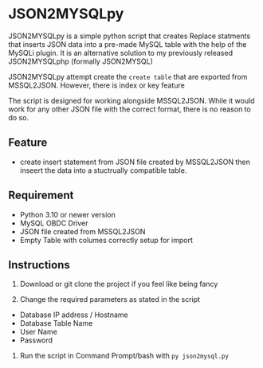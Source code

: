 # JSON2MYSQLpy
JSON2MYSQLpy is a simple python script that creates Replace statments that inserts JSON data into a pre-made MySQL table with the help of the MySQLi plugin. It is an alternative solution to my previously released JSON2MYSQLphp (formally JSON2MYSQL) 

JSON2MYSQLpy attempt create the `create table` that are exported from MSSQL2JSON. However, there is index or key feature

The script is designed for working alongside MSSQL2JSON. While it would work for any other JSON file with the correct format, there is no reason to do so. 

## Feature
* create insert statement from JSON file created by MSSQL2JSON then inseert the data into a stuctrually compatible table.

## Requirement
* Python 3.10 or newer version
* MySQL OBDC Driver 
* JSON file created from MSSQL2JSON
* Empty Table with columes correctly setup for import 

## Instructions
1. Download or git clone the project if you feel like being fancy

1. Change the required parameters as stated in the script
  * Database IP address / Hostname 
  * Database Table Name
  * User Name
  * Password
1. Run the script in Command Prompt/bash with `py json2mysql.py`  

